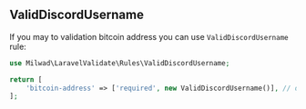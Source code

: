 ## ValidDiscordUsername

If you may to validation bitcoin address you can use `ValidDiscordUsername` rule: 

```php
use Milwad\LaravelValidate\Rules\ValidDiscordUsername;

return [
    'bitcoin-address' => ['required', new ValidDiscordUsername()], // discord-username => Milwad#2134
];
```
